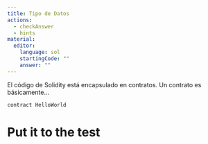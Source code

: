 ```yaml
---
title: Tipo de Datos
actions:
  - checkAnswer
  - hints
material:
  editor:
    language: sol
    startingCode: ""
    answer: ""
---
```


El código de Solidity está encapsulado en contratos. Un contrato es básicamente...

```
contract HelloWorld

```

# Put it to the test

